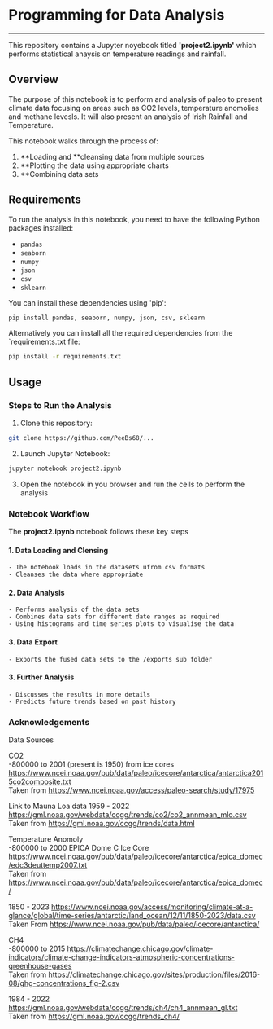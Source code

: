 # **Programming for Data Analysis**
***

This repository contains a Jupyter noyebook titled **'project2.ipynb'** which performs statistical anaysis on temperature readings and rainfall.

## **Overview**

The purpose of this notebook is to perform and analysis of paleo to present climate data focusing on areas such as CO2 levels, temperature anomolies and methane levesls. It will also present an analysis of Irish Rainfall and Temperature.

This notebook walks through the process of:
1. **Loading and **cleansing data from multiple sources
2. **Plotting the data using appropriate charts
3. **Combining data sets

## **Requirements**

To run the analysis in this notebook, you need to have the following Python packages installed:

- `pandas`
- `seaborn`
- `numpy`
- `json`
- `csv`
- `sklearn`

You can install these dependencies using 'pip':

```bash
pip install pandas, seaborn, numpy, json, csv, sklearn 
```

Alternatively you can install all the required dependencies from the `requirements.txt file:

```bash
pip install -r requirements.txt
```

## **Usage**

### **Steps to Run the Analysis**

1. Clone this repository:

```bash
git clone https://github.com/PeeBs68/...
```

2. Launch Jupyter Notebook:

```bash
jupyter notebook project2.ipynb
```

3. Open the notebook in you browser and run the cells to perform the analysis

### **Notebook Workflow**

The **project2.ipynb** notebook follows these key steps

#### 1. **Data Loading and Clensing**
    - The notebook loads in the datasets ufrom csv formats
    - Cleanses the data where appropriate

#### 2. **Data Analysis**
    - Performs analysis of the data sets
    - Combines data sets for different date ranges as required
    - Using histograms and time series plots to visualise the data 

#### 3. **Data Export**
    - Exports the fused data sets to the /exports sub folder

#### 3. **Further Analysis**
    - Discusses the results in more details
    - Predicts future trends based on past history

### **Acknowledgements**
Data Sources

CO2   
-800000 to 2001 (present is 1950) from ice cores
https://www.ncei.noaa.gov/pub/data/paleo/icecore/antarctica/antarctica2015co2composite.txt   
Taken from https://www.ncei.noaa.gov/access/paleo-search/study/17975

Link to Mauna Loa data 1959 - 2022
https://gml.noaa.gov/webdata/ccgg/trends/co2/co2_annmean_mlo.csv   
Taken from https://gml.noaa.gov/ccgg/trends/data.html   


Temperature Anomoly   
-800000 to 2000 EPICA Dome C Ice Core 
https://www.ncei.noaa.gov/pub/data/paleo/icecore/antarctica/epica_domec/edc3deuttemp2007.txt   
Taken from https://www.ncei.noaa.gov/pub/data/paleo/icecore/antarctica/epica_domec/

1850 - 2023
https://www.ncei.noaa.gov/access/monitoring/climate-at-a-glance/global/time-series/antarctic/land_ocean/12/11/1850-2023/data.csv   
Taken From https://www.ncei.noaa.gov/pub/data/paleo/icecore/antarctica/   


CH4   
-800000 to 2015
https://climatechange.chicago.gov/climate-indicators/climate-change-indicators-atmospheric-concentrations-greenhouse-gases   
Taken from https://climatechange.chicago.gov/sites/production/files/2016-08/ghg-concentrations_fig-2.csv   

1984 - 2022
https://gml.noaa.gov/webdata/ccgg/trends/ch4/ch4_annmean_gl.txt   
Taken from https://gml.noaa.gov/ccgg/trends_ch4/
